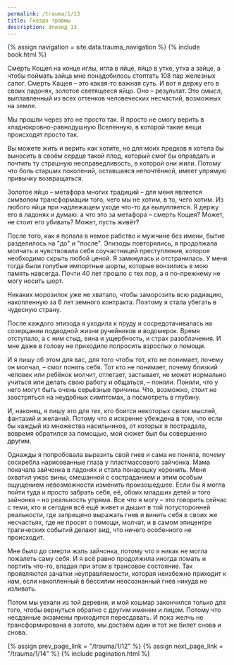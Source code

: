 ```yaml
---
permalink: /trauma/1/13
title: Гнездо травмы
description: Эпизод 13
---
```

{% assign navigation  = site.data.trauma_navigation %}
{% include book.html %}

Смерть Кощея на конце иглы, игла в яйце, яйцо в утке, утка а зайце, а чтобы поймать зайца мне понадобилось стоптать 108 пар железных сапог. Смерть Кащея – это какая-то важная суть. И вот я держу его в своих ладонях, золотое светящееся яйцо. Оно – результат. Это смысл, выплавленный из всех оттенков человеческих несчастий, возможных на земле.

Мы прошли через это не просто так. Я просто не смогу верить в хладнокровно-равнодушную Вселенную, в которой такие вещи происходят просто так.

Вы можете жить и верить как хотите, но для моих предков я хотела бы выносить в своём сердце такой плод, который смог бы оправдать и почтить ту страшную несправедливость, в которой они жили. Потому что боль старших поколений, оставшаяся непочтённой, имеет упрямую привычку возвращаться.

Золотое яйцо – метафора многих традиций – для меня является символом трансформации того, чего мы не хотим, в то, чего хотим. Из любого яйца при надлежащем уходе что-то да вылупляется. Я держу его в ладонях и думаю: а что это за метафора – смерть Кощея? Может, не стоит его убивать? Может, пусть живёт?

После того, как я попала в немое рабство к мужчине без имени, бытие разделилось на "до" и "после". Эпизоды повторялись, я продолжала молчать и чувствовала себя соучастницей преступления, которое необходимо скрыть любой ценой. Я замкнулась и отстранилась. У меня тогда были голубые импортные шорты, которые вонзились в мою память навсегда. Почти 40 лет прошло с тех пор, а я по-прежнему не могу носить шорт.

Никаких морозилок уже не хватало, чтобы заморозить всю радиацию, накопленную за 6 лет земного контракта. Поэтому я стала убегать в чудесную страну.

После каждого эпизода я уходила к пруду и сосредотачивалась на созерцании подводной жизни ручейников и водомерок. Время отступало, а с ним стыд, вина и ущербность, и страх разоблачения. И мне даже в голову не приходило попросить взрослых о помощи.

И я пишу об этом для вас, для того чтобы тот, кто не понимает, почему он молчал, – смог понять себя. Тот кто не понимает, почему близкий человек или ребёнок молчит, отлетает, застывает, не может нормально учиться или делать свою работу и общаться, – поняли. Поняли, что у него могут быть очень серьёзные причины. Что, возможно, стоит не заостряться на неудобных симптомах, а посмотреть в глубину.

И, наконец, я пишу это для тех, кто боится некоторых своих мыслей, фантазий и желаний. Потому что я искренне убеждена в том, что если бы каждый из множества насильников, от которых я пострадала, вовремя обратился за помощью, мой сюжет был бы совершенно другим.

Однажды я попробовала выразить свой гнев и сама не поняла, почему соскребла нарисованные глаза у пластмассового зайчонка. Мама покачала зайчонка в ладонях и стала понарошку хоронить. Меня охватил ужас вины, смешанной с состраданием и этим особым ощущением невозможности изменить произошедшее. Если бы я могла пойти туда и просто забрать себя, её, обоих младших детей и того зайчонка – но реальность упряма. Все что я могу – это говорить сейчас с теми, кто и сегодня всё ещё живет и дышит в той потусторонней реальности, где запрещено выражать гнев и винить себя в своих же несчастьях, где не просят о помощи, молчат, и в самом эпицентре трагических событий делают вид, что ничего особенного не происходит.

Мне было до смерти жаль зайчонка, потому что я никак не могла пожалеть саму себя. И я всё равно продолжила иногда ломать и портить что-то, впадая при этом в трансовое состояние. Так проявляются зачатки неуправляемости, которая неизбежно приходит к нам, если накопленный в бессилии неосознанный гнев никуда не изливать.

Потом мы уехали из той деревни, и мой кошмар закончился только для того, чтобы вернуться обратно с другим именем и лицом. Потому что несданные экзамены приходится пересдавать. И пока желчь не трансформирована в золото, мы достаём один и тот же билет снова и снова.

{% assign prev_page_link = "/trauma/1/12" %}
{% assign next_page_link = "/trauma/1/14" %}
{% include pagination.html %}